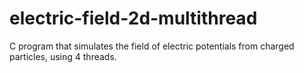 # electric-field-2d-multithread
C program that simulates the field of electric potentials from charged particles, using 4 threads.
